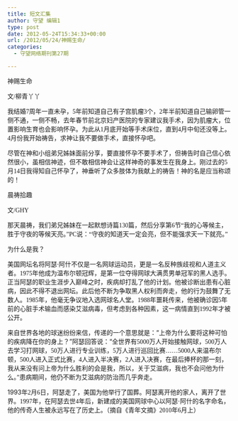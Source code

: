 ```yaml
---
title: 短文汇集
author: 守望 编辑1
type: post
date: 2012-05-24T15:34:33+00:00
url: /2012/05/24/神赐生命/
categories:
  - 守望网络期刊第27期

---
```

神赐生命

<div class="indent-2">
  <p>
    文<span style="font-family: Calibri;">/</span><span style="font-family: 宋体;">柳青丫丫 </span>
  </p>
  
  <p>
    我结婚<span style="font-family: Calibri;">7</span><span style="font-family: 宋体;">周年一直未孕，</span><span style="font-family: Calibri;">5</span><span style="font-family: 宋体;">年前知道自己有子宫肌瘤</span><span style="font-family: Calibri;">3</span><span style="font-family: 宋体;">个，</span><span style="font-family: Calibri;">2</span><span style="font-family: 宋体;">年半前知道自己输卵管一侧不通，一侧不畅，去年春节前北京妇产医院的专家建议我手术，因为肌瘤大，位置影响生育也会影响怀孕。为此从</span><span style="font-family: Calibri;">1</span><span style="font-family: 宋体;">月底开始等手术床位，直到</span><span style="font-family: Calibri;">4</span><span style="font-family: 宋体;">月中旬还没等上。</span><span style="font-family: Calibri;">4</span><span style="font-family: 宋体;">月份我开始祷告，求神让我不要做手术，直接怀孕吧。 </span>
  </p>
  
  <p>
    尽管在神和小组弟兄姊妹面前分享，要直接怀孕不要手术了，但祷告时自己信心依然很小，虽相信神迹，但不敢相信神会让这样神奇的事发生在我身上。刚过去的<span style="font-family: Calibri;">5</span><span style="font-family: 宋体;">月</span><span style="font-family: Calibri;">14</span><span style="font-family: 宋体;">日我得知自己怀孕了，神垂听了众多肢体为我献上的祷告！神的名是应当称颂的！</span>
  </p>
  
  <p>
    晨祷拾趣
  </p>
  
  <p>
    文<span style="font-family: Calibri;">/GHY </span>
  </p>
  
  <p>
    那天晨祷，我们弟兄姊妹在一起默想诗篇<span style="font-family: Calibri;">130</span><span style="font-family: 宋体;">篇，然后分享第</span><span style="font-family: Calibri;">6</span><span style="font-family: 宋体;">节“我的心等候主，胜于守夜的等候天亮。”</span><span style="font-family: Calibri;">PC</span><span style="font-family: 宋体;">说：“守夜的知道天一定会亮，但不能强求天一下就亮。”</span>
  </p>
  
  <p>
    为什么是我？
  </p>
  
  <p>
    美国网坛名将阿瑟·阿什不仅是一名网球运动员，更是一名反种族歧视和人道主义者。<span style="font-family: Calibri;">1975</span><span style="font-family: 宋体;">年他成为温布尔顿冠辉，是第一位夺得网球大满贯男单冠军的黑人选手。正当阿瑟的职业生涯步入巅峰之时，疾病却打乱了他的计划。他被诊断出患有心脏病，因此不得不退出网坛。此后他不断为争取黑人权利而奔走，他的行为鼓舞了无数人。</span><span style="font-family: Calibri;">1985</span><span style="font-family: 宋体;">年，他毫无争议地入选网球名人堂。</span><span style="font-family: Calibri;">1988</span><span style="font-family: 宋体;">年噩耗传来，他被确诊因</span><span style="font-family: Calibri;">5</span><span style="font-family: 宋体;">年前的心脏手术输血而感染艾滋病毒，但考虑到各种因素，这一病情直到</span><span style="font-family: Calibri;">1992</span><span style="font-family: 宋体;">年才被公开。</span>
  </p>
  
  <p>
    来自世界各地的球迷纷纷来信，传递的一个意思就是：“上帝为什么要将这种可怕的疾病降在你的身上？”阿瑟回答说：“全世界有<span style="font-family: Calibri;">5000</span><span style="font-family: 宋体;">万人开始接触网球，</span><span style="font-family: Calibri;">500</span><span style="font-family: 宋体;">万人去学习打网球，</span><span style="font-family: Calibri;">50</span><span style="font-family: 宋体;">万人进行专业训练，</span><span style="font-family: Calibri;">5</span><span style="font-family: 宋体;">万人进行巡回比赛……</span><span style="font-family: Calibri;">5000</span><span style="font-family: 宋体;">人来温布尔顿，</span><span style="font-family: Calibri;">500</span><span style="font-family: 宋体;">人进入正式比赛，</span><span style="font-family: Calibri;">4</span><span style="font-family: 宋体;">人进入半决赛，</span><span style="font-family: Calibri;">2</span><span style="font-family: 宋体;">人进入决赛，在最后捧杯的那一刻，我从来没有问上帝为什么胜利的会是我，所以，关于艾滋病，我也不会问他为什么。”患病期间，他仍不断为艾滋病的防治而几乎奔走。</span>
  </p>
  
  <p>
    1993<span style="font-family: 宋体;">年</span><span style="font-family: Calibri;">2</span><span style="font-family: 宋体;">月</span><span style="font-family: Calibri;">6</span><span style="font-family: 宋体;">日，阿瑟走了，美国为他举行了国葬。阿瑟离开他的家人，离开了世界。</span><span style="font-family: Calibri;">1997</span><span style="font-family: 宋体;">年，在阿瑟去世</span><span style="font-family: Calibri;">4</span><span style="font-family: 宋体;">年后，新建成的美国网球中心以阿瑟·阿什的名字命名，他的传奇人生被永远写在了历史上。（摘自《青年文摘》</span><span style="font-family: Calibri;">2010</span><span style="font-family: 宋体;">年</span><span style="font-family: Calibri;">6</span><span style="font-family: 宋体;">月上）</span>
  </p>
</div>